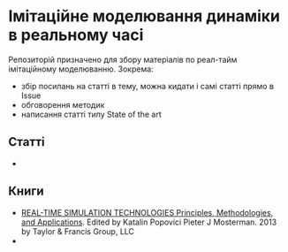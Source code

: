 # Імітаційне моделювання динаміки в реальному часі

Репозиторій призначено для збору матеріалів по реал-тайм імітаційному моделюванню. Зокрема:

- збір посилань на статті в тему, можна кидати і самі статті прямо в Issue
- обговорення методик
- написання статті типу State of the art

## Статті

- 



## Книги

- [REAL-TIME SIMULATION TECHNOLOGIES Principles, Methodologies, and Applications](books/rtsimul_technologies/README.md). Edited by Katalin Popovici Pieter J Mosterman. 2013 by Taylor & Francis Group, LLC
- 